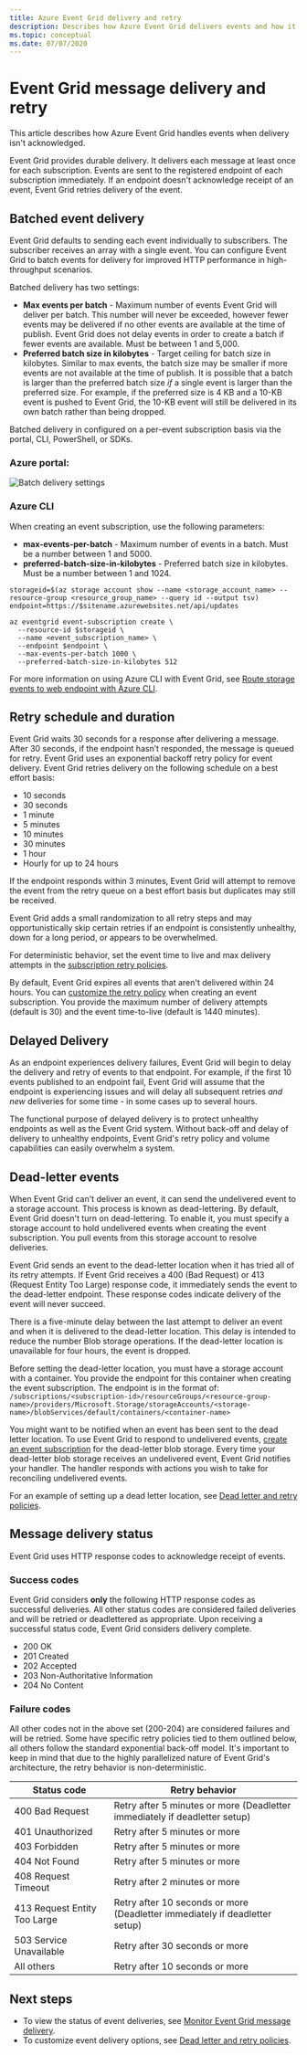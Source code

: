 ```yaml
---
title: Azure Event Grid delivery and retry
description: Describes how Azure Event Grid delivers events and how it handles undelivered messages.
ms.topic: conceptual
ms.date: 07/07/2020
---
```


# Event Grid message delivery and retry

This article describes how Azure Event Grid handles events when delivery isn't acknowledged.

Event Grid provides durable delivery. It delivers each message at least once for each subscription. Events are sent to the registered endpoint of each subscription immediately. If an endpoint doesn't acknowledge receipt of an event, Event Grid retries delivery of the event.

## Batched event delivery

Event Grid defaults to sending each event individually to subscribers. The subscriber receives an array with a single event. You can configure Event Grid to batch events for delivery for improved HTTP performance in high-throughput scenarios.

Batched delivery has two settings:

* **Max events per batch** - Maximum number of events Event Grid will deliver per batch. This number will never be exceeded, however fewer events may be delivered if no other events are available at the time of publish. Event Grid does not delay events in order to create a batch if fewer events are available. Must be between 1 and 5,000.
* **Preferred batch size in kilobytes** - Target ceiling for batch size in kilobytes. Similar to max events, the batch size may be smaller if more events are not available at the time of publish. It is possible that a batch is larger than the preferred batch size *if* a single event is larger than the preferred size. For example, if the preferred size is 4 KB and a 10-KB event is pushed to Event Grid, the 10-KB event will still be delivered in its own batch rather than being dropped.

Batched delivery in configured on a per-event subscription basis via the portal, CLI, PowerShell, or SDKs.

### Azure portal: 
![Batch delivery settings](./media/delivery-and-retry/batch-settings.png)

### Azure CLI
When creating an event subscription, use the following parameters: 

- **max-events-per-batch** - Maximum number of events in a batch. Must be a number between 1 and 5000.
- **preferred-batch-size-in-kilobytes** - Preferred batch size in kilobytes. Must be a number between 1 and 1024.

```azurecli
storageid=$(az storage account show --name <storage_account_name> --resource-group <resource_group_name> --query id --output tsv)
endpoint=https://$sitename.azurewebsites.net/api/updates

az eventgrid event-subscription create \
  --resource-id $storageid \
  --name <event_subscription_name> \
  --endpoint $endpoint \
  --max-events-per-batch 1000 \
  --preferred-batch-size-in-kilobytes 512
```

For more information on using Azure CLI with Event Grid, see [Route storage events to web endpoint with Azure CLI](../storage/blobs/storage-blob-event-quickstart.md).

## Retry schedule and duration

Event Grid waits 30 seconds for a response after delivering a message. After 30 seconds, if the endpoint hasn’t responded, the message is queued for retry. Event Grid uses an exponential backoff retry policy for event delivery. Event Grid retries delivery on the following schedule on a best effort basis:

- 10 seconds
- 30 seconds
- 1 minute
- 5 minutes
- 10 minutes
- 30 minutes
- 1 hour
- Hourly for up to 24 hours

If the endpoint responds within 3 minutes, Event Grid will attempt to remove the event from the retry queue on a best effort basis but duplicates may still be received.

Event Grid adds a small randomization to all retry steps and may opportunistically skip certain retries if an endpoint is consistently unhealthy, down for a long period, or appears to be overwhelmed.

For deterministic behavior, set the event time to live and max delivery attempts in the [subscription retry policies](manage-event-delivery.md).

By default, Event Grid expires all events that aren't delivered within 24 hours. You can [customize the retry policy](manage-event-delivery.md) when creating an event subscription. You provide the maximum number of delivery attempts (default is 30) and the event time-to-live (default is 1440 minutes).

## Delayed Delivery

As an endpoint experiences delivery failures, Event Grid will begin to delay the delivery and retry of events to that endpoint. For example, if the first 10 events published to an endpoint fail, Event Grid will assume that the endpoint is experiencing issues and will delay all subsequent retries *and new* deliveries for some time - in some cases up to several hours.

The functional purpose of delayed delivery is to protect unhealthy endpoints as well as the Event Grid system. Without back-off and delay of delivery to unhealthy endpoints, Event Grid's retry policy and volume capabilities can easily overwhelm a system.

## Dead-letter events

When Event Grid can't deliver an event, it can send the undelivered event to a storage account. This process is known as dead-lettering. By default, Event Grid doesn't turn on dead-lettering. To enable it, you must specify a storage account to hold undelivered events when creating the event subscription. You pull events from this storage account to resolve deliveries.

Event Grid sends an event to the dead-letter location when it has tried all of its retry attempts. If Event Grid receives a 400 (Bad Request) or 413 (Request Entity Too Large) response code, it immediately sends the event to the dead-letter endpoint. These response codes indicate delivery of the event will never succeed.

There is a five-minute delay between the last attempt to deliver an event and when it is delivered to the dead-letter location. This delay is intended to reduce the number Blob storage operations. If the dead-letter location is unavailable for four hours, the event is dropped.

Before setting the dead-letter location, you must have a storage account with a container. You provide the endpoint for this container when creating the event subscription. The endpoint is in the format of:
`/subscriptions/<subscription-id>/resourceGroups/<resource-group-name>/providers/Microsoft.Storage/storageAccounts/<storage-name>/blobServices/default/containers/<container-name>`

You might want to be notified when an event has been sent to the dead letter location. To use Event Grid to respond to undelivered events, [create an event subscription](../storage/blobs/storage-blob-event-quickstart.md?toc=%2fazure%2fevent-grid%2ftoc.json) for the dead-letter blob storage. Every time your dead-letter blob storage receives an undelivered event, Event Grid notifies your handler. The handler responds with actions you wish to take for reconciling undelivered events.

For an example of setting up a dead letter location, see [Dead letter and retry policies](manage-event-delivery.md).

## Message delivery status

Event Grid uses HTTP response codes to acknowledge receipt of events. 

### Success codes

Event Grid considers **only** the following HTTP response codes as successful deliveries. All other status codes are considered failed deliveries and will be retried or deadlettered as appropriate. Upon receiving a successful status code, Event Grid considers delivery complete.

- 200 OK
- 201 Created
- 202 Accepted
- 203 Non-Authoritative Information
- 204 No Content

### Failure codes

All other codes not in the above set (200-204) are considered failures and will be retried. Some have specific retry policies tied to them outlined below, all others follow the standard exponential back-off model. It's important to keep in mind that due to the highly parallelized nature of Event Grid's architecture, the retry behavior is non-deterministic. 

| Status code | Retry behavior |
| ------------|----------------|
| 400 Bad Request | Retry after 5 minutes or more (Deadletter immediately if deadletter setup) |
| 401 Unauthorized | Retry after 5 minutes or more |
| 403 Forbidden | Retry after 5 minutes or more |
| 404 Not Found | Retry after 5 minutes or more |
| 408 Request Timeout | Retry after 2 minutes or more |
| 413 Request Entity Too Large | Retry after 10 seconds or more (Deadletter immediately if deadletter setup) |
| 503 Service Unavailable | Retry after 30 seconds or more |
| All others | Retry after 10 seconds or more |


## Next steps

* To view the status of event deliveries, see [Monitor Event Grid message delivery](monitor-event-delivery.md).
* To customize event delivery options, see [Dead letter and retry policies](manage-event-delivery.md).

